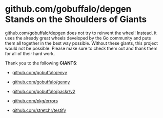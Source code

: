 # github.com/gobuffalo/depgen Stands on the Shoulders of Giants

github.com/gobuffalo/depgen does not try to reinvent the wheel! Instead, it uses the already great wheels developed by the Go community and puts them all together in the best way possible. Without these giants, this project would not be possible. Please make sure to check them out and thank them for all of their hard work.

Thank you to the following **GIANTS**:


* [github.com/gobuffalo/envy](https://godoc.org/github.com/gobuffalo/envy)

* [github.com/gobuffalo/genny](https://godoc.org/github.com/gobuffalo/genny)

* [github.com/gobuffalo/packr/v2](https://godoc.org/github.com/gobuffalo/packr/v2)

* [github.com/pkg/errors](https://godoc.org/github.com/pkg/errors)

* [github.com/stretchr/testify](https://godoc.org/github.com/stretchr/testify)
